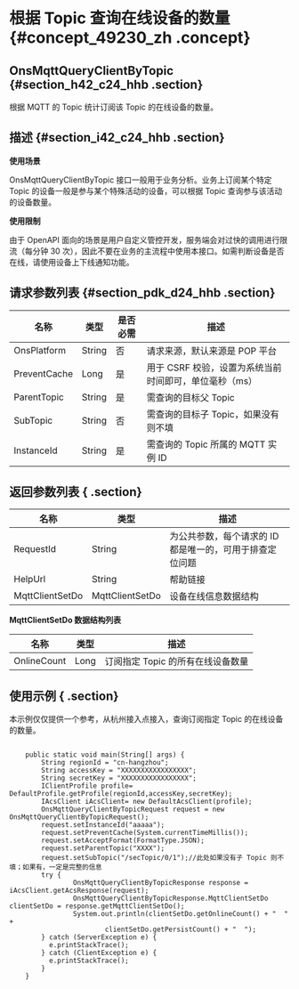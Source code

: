 # 根据 Topic 查询在线设备的数量 {#concept_49230_zh .concept}

## OnsMqttQueryClientByTopic {#section_h42_c24_hhb .section}

根据 MQTT 的 Topic 统计订阅该 Topic 的在线设备的数量。

## 描述 {#section_i42_c24_hhb .section}

**使用场景**

OnsMqttQueryClientByTopic 接口一般用于业务分析。业务上订阅某个特定 Topic 的设备一般是参与某个特殊活动的设备，可以根据 Topic 查询参与该活动的设备数量。

**使用限制**

由于 OpenAPI 面向的场景是用户自定义管控开发，服务端会对过快的调用进行限流（每分钟 30 次），因此不要在业务的主流程中使用本接口。如需判断设备是否在线，请使用设备上下线通知功能。

## 请求参数列表 {#section_pdk_d24_hhb .section}

|名称|类型|是否必需|描述|
|--|--|----|--|
|OnsPlatform|String|否|请求来源，默认来源是 POP 平台|
|PreventCache|Long|是|用于 CSRF 校验，设置为系统当前时间即可，单位毫秒（ms）|
|ParentTopic|String|是|需查询的目标父 Topic|
|SubTopic|String|否|需查询的目标子 Topic，如果没有则不填|
|InstanceId|String|是|需查询的 Topic 所属的 MQTT 实例 ID|

## 返回参数列表 { .section}

|名称|类型|描述|
|--|--|--|
|RequestId|String|为公共参数，每个请求的 ID 都是唯一的，可用于排查定位问题|
|HelpUrl|String|帮助链接|
|MqttClientSetDo|MqttClientSetDo|设备在线信息数据结构|

**MqttClientSetDo 数据结构列表**

|名称|类型|描述|
|--|--|--|
|OnlineCount|Long|订阅指定 Topic 的所有在线设备数量|

## 使用示例 { .section}

本示例仅仅提供一个参考，从杭州接入点接入，查询订阅指定 Topic 的在线设备的数量。

```language-java

    public static void main(String[] args) {
        String regionId = "cn-hangzhou";
        String accessKey = "XXXXXXXXXXXXXXXXX";
        String secretKey = "XXXXXXXXXXXXXXXXX";
        IClientProfile profile= DefaultProfile.getProfile(regionId,accessKey,secretKey);
        IAcsClient iAcsClient= new DefaultAcsClient(profile);
        OnsMqttQueryClientByTopicRequest request = new OnsMqttQueryClientByTopicRequest();
		request.setInstanceId("aaaaa");
        request.setPreventCache(System.currentTimeMillis());
        request.setAcceptFormat(FormatType.JSON);
        request.setParentTopic("XXXX");
        request.setSubTopic("/secTopic/0/1");//此处如果没有子 Topic 则不填；如果有，一定是完整的信息
        try {
         	    OnsMqttQueryClientByTopicResponse response = iAcsClient.getAcsResponse(request);
                OnsMqttQueryClientByTopicResponse.MqttClientSetDo clientSetDo = response.getMqttClientSetDo();
                System.out.println(clientSetDo.getOnlineCount() + "  " +
                        clientSetDo.getPersistCount() + "  ");
        } catch (ServerException e) {
          e.printStackTrace();
        } catch (ClientException e) {
          e.printStackTrace();
        }
    }
    

```

